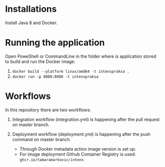 # Installations
Install Java 8 and Docker.

# Running the application
Open PoweShell or CommandLine in the folder where is application stored to build and run the Docker image:
1. `docker build --platform linux/amd64 -t intenspraksa .`
2. `docker run -p 8080:8080 -t intenspraksa`

# Workflows
In this repository there are two workflows:
1. Integration workflow (integration.yml) is happening after the pull request on master branch.

2. Deployment workflow (deployment.yml) is happening after the push command on master branch.
   - Through Docker metadata action image version is set up.
   - For image deployment Github Container Registry is used: `ghcr.io/tamaramarkovic/intens`

